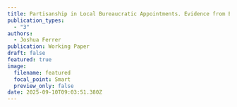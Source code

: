 ```yaml
---
title: Partisanship in Local Bureaucratic Appointments. Evidence from Election Administration
publication_types:
  - "3"
authors:
  - Joshua Ferrer
publication: Working Paper
draft: false
featured: true
image:
  filename: featured
  focal_point: Smart
  preview_only: false
date: 2025-09-10T09:03:51.380Z
---
```

